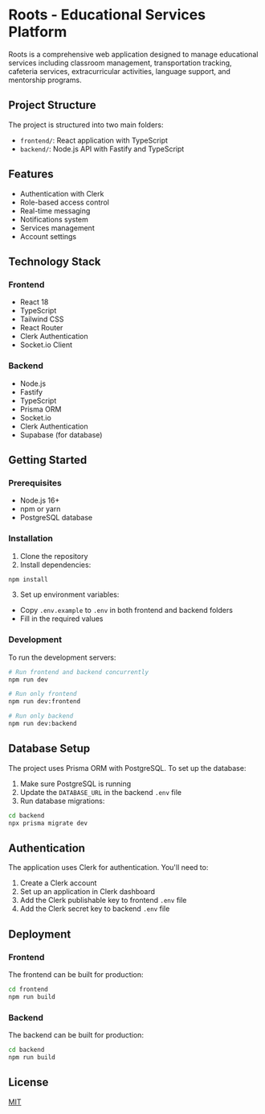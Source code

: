 # Roots - Educational Services Platform

Roots is a comprehensive web application designed to manage educational services including classroom management, transportation tracking, cafeteria services, extracurricular activities, language support, and mentorship programs.

## Project Structure

The project is structured into two main folders:

- `frontend/`: React application with TypeScript
- `backend/`: Node.js API with Fastify and TypeScript

## Features

- Authentication with Clerk
- Role-based access control
- Real-time messaging
- Notifications system
- Services management
- Account settings

## Technology Stack

### Frontend
- React 18
- TypeScript
- Tailwind CSS
- React Router
- Clerk Authentication
- Socket.io Client

### Backend
- Node.js
- Fastify
- TypeScript
- Prisma ORM
- Socket.io
- Clerk Authentication
- Supabase (for database)

## Getting Started

### Prerequisites

- Node.js 16+
- npm or yarn
- PostgreSQL database

### Installation

1. Clone the repository
2. Install dependencies:

```bash
npm install
```

3. Set up environment variables:

- Copy `.env.example` to `.env` in both frontend and backend folders
- Fill in the required values

### Development

To run the development servers:

```bash
# Run frontend and backend concurrently
npm run dev

# Run only frontend
npm run dev:frontend

# Run only backend
npm run dev:backend
```

## Database Setup

The project uses Prisma ORM with PostgreSQL. To set up the database:

1. Make sure PostgreSQL is running
2. Update the `DATABASE_URL` in the backend `.env` file
3. Run database migrations:

```bash
cd backend
npx prisma migrate dev
```

## Authentication

The application uses Clerk for authentication. You'll need to:

1. Create a Clerk account
2. Set up an application in Clerk dashboard
3. Add the Clerk publishable key to frontend `.env` file
4. Add the Clerk secret key to backend `.env` file

## Deployment

### Frontend

The frontend can be built for production:

```bash
cd frontend
npm run build
```

### Backend

The backend can be built for production:

```bash
cd backend
npm run build
```

## License

[MIT](LICENSE)